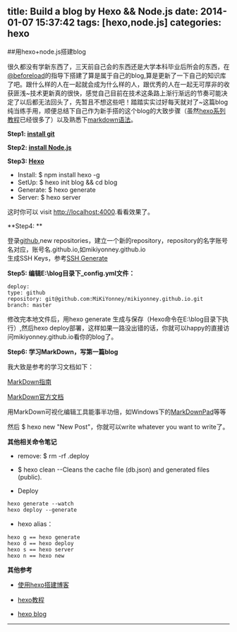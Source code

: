 title: Build a blog by Hexo && Node.js
date: 2014-01-07 15:37:42
tags: [hexo,node.js]
categories: hexo
---

##用hexo+node.js搭建blog

很久都没有学新东西了，三天前自己会的东西还是大学本科毕业后所会的东西，在[@beforeload](http://beforeload.github.io/)的指导下搭建了算是属于自己的blog,算是更新了一下自己的知识库了吧。跟什么样的人在一起就会成为什么样的人，跟优秀的人在一起无可厚非的收获匪浅~技术更新真的很快，感觉自己目前在技术这条路上渐行渐远的节奏可能决定了以后都无法回头了，先暂且不想这些吧！踏踏实实过好每天就对了~这篇blog纯当练手用，顺便总结下自己作为新手搭的这个blog的大致步骤（虽然[hexo系列教程](http://zipperary.com/categories/hexo/)已经很多了）以及熟悉下[markdown语法](http://wowubuntu.com/markdown/)。
<!-- more -->

**Step1: [install git](http://code.google.com/p/msysgit/)**

**Step2: [install Node.js](http://nodejs.org/)**

**Step3: [Hexo](http://zespia.tw/hexo/)**

- Install:   $ npm install hexo -g 
- SetUp:     $ hexo init blog && cd blog
- Generate:  $ hexo generate     
- Server:    $ hexo server

这时你可以 visit <http://localhost:4000>.看看效果了。

**Step4: **

登录[github](https://github.com/),new repositories，建立一个新的repository，repository的名字账号名对应，账号名.github.io,如mikiyonney.github.io              
生成SSH Keys，参考[SSH Generate](https://help.github.com/articles/generating-ssh-keys)

**Step5: 编辑E:\blog目录下_config.yml文件：**
```
deploy:
type: github
repository: git@github.com:MiKiYonney/mikiyonney.github.io.git
branch: master
```
修改完本地文件后，用hexo generate 生成与保存（Hexo命令在E:\blog目录下执行）,然后hexo deploy部署，这样如果一路没出错的话，你就可以happy的直接访问mikiyonney.github.io看你的blog了。
	
**Step6: 学习MarkDown，写第一篇blog**

我大致是参考的学习文档如下：

[MarkDown指南](http://zipperary.com/2013/05/22/introduction-to-markdown/)

[MarkDown官方文档](http://wowubuntu.com/markdown/)

用MarkDown可视化编辑工具能事半功倍，如Windows下的[MarkDownPad](http://markdownpad.com/)等等

然后 $ hexo new "New Post"，你就可以write whatever you want to write了。

**其他相关命令笔记**

- remove: $ rm -rf .deploy

- $ hexo clean  --Cleans the cache file (db.json) and generated files (public).

- Deploy

```
hexo generate --watch
hexo deploy --generate
```

- hexo alias：

```
hexo g == hexo generate
hexo d == hexo deploy
hexo s == hexo server
hexo n == hexo new
```

**其他参考**

- [使用hexo搭建博客](http://yangjian.me/workspace/building-blog-with-hexo/)

- [hexo教程](http://sys.la/2013/09/07/hexo/)

- [hexo blog](http://jiabin.tk/2013/06/21/using-hexo-as-blog-platform/)


---



